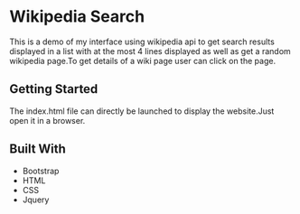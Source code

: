 # Wikipedia Search
This is a demo of my interface using wikipedia api to get search results displayed in a list with at the most 4 lines displayed as well as get a random wikipedia page.To get details of a wiki page user can click on the page. 

## Getting Started

The index.html file can directly be launched to display the website.Just open it in a browser.

## Built With

* Bootstrap
* HTML
* CSS
* Jquery

 

